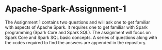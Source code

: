 # Apache-Spark-Assignment-1
The Assignment 1 contains two questions and will ask one to get familiar with aspects of Apache Spark. It requires one to get familiar with Spark programming (Spark Core and Spark SQL).
The assignment will focus on Spark Core and Spark SQL basic concepts. A series of questions along with the codes required to find the answers are appended in the repository.

